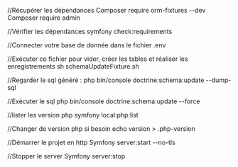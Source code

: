 //Récupérer les dépendances
Composer require orm-fixtures --dev
Composer require admin

//Vérifier les dépendances
symfony check:requirements

//Connecter votre base de donnée dans le fichier .env

//Exécuter ce fichier pour vider, créer les tables et réaliser les enregistrements
sh schemaUpdateFixture.sh

//Regarder le sql généré :
php bin/console doctrine:schema:update  --dump-sql

//Exécuter le sql
php bin/console doctrine:schema:update  --force

//lister les version php
symfony local:php:list

//Changer de version php si besoin
echo version > .php-version

//Démarrer le projet en http
Symfony server:start --no-tls

//Stopper le server
Symfony server:stop
